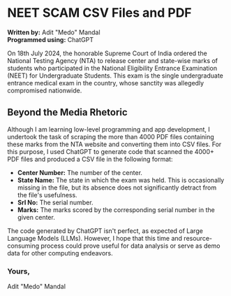 # NEET SCAM CSV Files and PDF
**Written by:** Adit "Medo" Mandal  
**Programmed using:** ChatGPT

On 18th July 2024, the honorable Supreme Court of India ordered the National Testing Agency (NTA) to release center and state-wise marks of students who participated in the National Eligibility Entrance Examination (NEET) for Undergraduate Students. This exam is the single undergraduate entrance medical exam in the country, whose sanctity was allegedly compromised nationwide.

## Beyond the Media Rhetoric
Although I am learning low-level programming and app development, I undertook the task of scraping the more than 4000 PDF files containing these marks from the NTA website and converting them into CSV files. For this purpose, I used ChatGPT to generate code that scanned the 4000+ PDF files and produced a CSV file in the following format:

- **Center Number:** The number of the center.
- **State Name:** The state in which the exam was held. This is occasionally missing in the file, but its absence does not significantly detract from the file's usefulness.
- **Srl No:** The serial number.
- **Marks:** The marks scored by the corresponding serial number in the given center.

The code generated by ChatGPT isn't perfect, as expected of Large Language Models (LLMs). However, I hope that this time and resource-consuming process could prove useful for data analysis or serve as demo data for other computing endeavors.

### Yours,

Adit "Medo" Mandal
